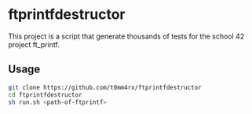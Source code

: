 # ftprintfdestructor

This project is a script that generate thousands of tests for the school 42 project ft_printf.

## Usage
```sh
git clone https://github.com/t0mm4rx/ftprintfdestructor
cd ftprintfdestructor
sh run.sh <path-of-ftprintf>
```
